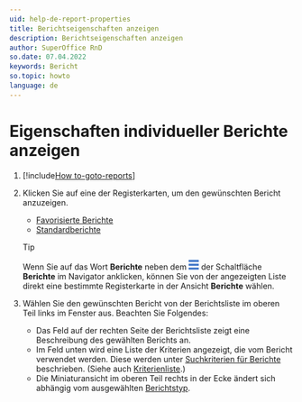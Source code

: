 ```yaml
---
uid: help-de-report-properties
title: Berichtseigenschaften anzeigen
description: Berichtseigenschaften anzeigen
author: SuperOffice RnD
so.date: 07.04.2022
keywords: Bericht
so.topic: howto
language: de
---
```


# Eigenschaften individueller Berichte anzeigen

1. [!include[How to-goto-reports](includes/goto-reports.md)]

1. Klicken Sie auf eine der Registerkarten, um den gewünschten Bericht anzuzeigen.

    * [Favorisierte Berichte][5]
    * [Standardberichte][1]

    > [!TIP]
    > Wenn Sie auf das Wort **Berichte** neben dem ![Symbol][img1] der Schaltfläche **Berichte** im Navigator anklicken, können Sie von der angezeigten Liste direkt eine bestimmte Registerkarte in der Ansicht **Berichte** wählen.

1. Wählen Sie den gewünschten Bericht von der Berichtsliste im oberen Teil links im Fenster aus. Beachten Sie Folgendes:

    * Das Feld auf der rechten Seite der Berichtsliste zeigt eine Beschreibung des gewählten Berichts an.
    * Im Feld unten wird eine Liste der Kriterien angezeigt, die vom Bericht verwendet werden. Diese werden unter [Suchkriterien für Berichte][2] beschrieben. (Siehe auch [Kriterienliste][3].)
    * Die Miniaturansicht im oberen Teil rechts in der Ecke ändert sich abhängig vom ausgewählten [Berichtstyp][4].

<!-- Referenced links -->
[1]: standard-reports.md#type
[2]: search-criteria/index.md
[3]: screen/index.md#criteria
[4]: index.md#report-types
[5]: favorites/index.md

<!-- Referenced images -->
[img1]: ../../../../common/icons/nav-dropdown-report.png
